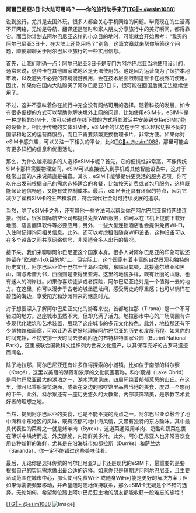 **阿爾巴尼亞3日卡大陆可用吗？——你的旅行助手来了[[TG💪+ @esim1088](https://t.me/s/esim1088)]**

说到旅行，尤其是去国外玩，很多人都会关心手机网络的问题。毕竟现在的生活离不开网络，无论是导航、翻译还是随时和家人朋友分享旅行中的美好瞬间，都得靠它。而当你计划去阿尔巴尼亚这样的小众目的地时，可能就会开始思考：“我买的阿尔巴尼亚3日卡，在大陆上还能用吗？”别急，这篇文章就来帮你解答这个问题，顺便聊聊关于阿尔巴尼亚旅行的一些实用信息。

首先，让我们明确一点：阿尔巴尼亚3日卡是专门为阿尔巴尼亚当地使用设计的，通常来说，这种卡在其他国家或地区是无法使用的。这是因为运营商为了保护本地市场，以及避免不必要的跨境漫游费用，会在技术层面限制这些卡在境外的使用。因此，如果你在国内大陆购买了阿尔巴尼亚3日卡，很可能在回国后就无法继续使用了。

不过，这并不意味着你在旅行中完全没有网络可用的选择。随着科技的发展，如今有很多便捷的方式可以帮助你解决境外上网的问题，比如使用eSIM卡。eSIM卡是一种虚拟的SIM卡，你可以通过在线下载的方式将其激活并安装到支持eSIM功能的设备上。相比于传统的实体SIM卡，eSIM卡的优势在于它可以轻松切换不同的国家和地区的运营商服务，而且不需要频繁更换物理卡片，非常方便。如果你对eSIM卡感兴趣，可以关注一下相关的平台，比如[TG💪+ @esim1088](https://t.me/s/esim1088)，那里可能会有更多详细的信息和优惠活动。

那么，为什么越来越多的人选择eSIM卡呢？首先，它的便携性非常高。不像传统SIM卡那样需要物理空间，eSIM可以直接嵌入到手机或其他智能设备中，这对于经常出国的人来说简直是福音。其次，eSIM卡能够提供更灵活的服务选项。你可以在出发前根据自己的需求选择适合的套餐，比如按天计费或者包月服务，这样既能保证通信畅通，又能有效控制成本。最后，eSIM卡还具有环保的特点，因为它减少了塑料SIM卡的生产和浪费，符合现代社会对可持续发展的追求。

当然，除了eSIM卡之外，还有其他一些方法可以帮助你在阿尔巴尼亚保持网络连接。例如，很多国际航空公司都提供免费WiFi服务，你可以在飞机上提前下载好地图、语言翻译软件等必要应用；另外，一些大型连锁酒店也会提供免费Wi-Fi，入住时记得询问相关信息。此外，还可以考虑租借随身WiFi设备，这种设备可以在多个设备之间共享网络信号，非常适合多人出行的情况。

接下来，我们来聊聊阿尔巴尼亚这个国家本身。很多人对阿尔巴尼亚的印象可能还停留在“欧洲的小众目的地”上，但实际上，这个国家有着丰富的自然景观和独特的历史文化。阿尔巴尼亚位于巴尔干半岛西南部，东临马其顿，北接塞尔维亚和黑山，南与希腊为邻，西面则是亚得里亚海。这里的地貌多样，既有壮丽的山脉，也有迷人的海岸线。如果你喜欢徒步或者探险，阿尔巴尼亚绝对是一个值得一去的地方。在这里，你可以漫步于古老的城堡遗址间，感受历史的厚重感；也可以徜徉在碧蓝的海边，享受阳光和沙滩带来的惬意时光。

对于想要深入了解阿尔巴尼亚文化的游客来说，首都地拉那（Tirana）是一个不可错过的地方。这座城市虽然不大，但却充满了活力。地拉那市中心的广场周围有许多现代化建筑和艺术装置，展现了这座城市的多元文化特色。此外，地拉那还有不少博物馆和画廊，可以让游客更好地理解阿尔巴尼亚的历史和发展历程。如果你的时间充裕，不妨安排一天时间去参观附近的布特林特国家公园（Butrint National Park），这里被联合国教科文组织列为世界文化遗产，以其保存完好的古罗马遗迹而闻名。

除了地拉那，阿尔巴尼亚还有许多值得探索的小城镇。比如位于南部的科尔察（Korçë），这里以美丽的湖景和浓厚的文化氛围著称。科尔察湖（Lake Ohrid）是阿尔巴尼亚最大的湖泊之一，湖水清澈见底，四周环绕着郁郁葱葱的山丘。在这里，你可以乘船游览湖面，或者在湖边的咖啡馆里品尝当地的美食，度过一个悠闲的下午。此外，科尔察还有一座历史悠久的大教堂，内部装饰精美，是宗教艺术爱好者的理想之地。

当然，提到阿尔巴尼亚的美食，也是不能不提的亮点之一。阿尔巴尼亚菜融合了地中海和中东地区的风味，既有浓郁的地中海风情，又带有独特的东方韵味。其中最具代表性的菜肴之一就是烤羊肉（Byrek），这道菜通常用羊肉、奶酪和蔬菜包裹在薄饼中烘烤而成，外皮酥脆，内馅鲜美多汁。此外，阿尔巴尼亚人也非常喜欢食用各种新鲜的海鲜，尤其是在沿海城市如都拉斯（Durrës）和萨兰达（Saranda），你一定不能错过这些美味佳肴。

最后，无论你是选择传统的阿尔巴尼亚3日卡还是现代的eSIM卡，最重要的是要根据自己的实际需求做出最合适的选择。如果你只是短期访问阿尔巴尼亚，且主要活动范围在城市中心，那么使用免费Wi-Fi或随身WiFi可能是更好的解决方案；但如果你需要频繁移动，并希望随时随地保持联系，那么eSIM卡无疑是个不错的选择。无论如何，希望每位踏上阿尔巴尼亚土地的朋友都能收获一段难忘的旅程！

[[TG💪+ @esim1088](https://t.me/s/esim1088) ![Image](https://i.postimg.cc/4NQfJmqS/Snipaste-2025-05-13-00-14-12.png)]